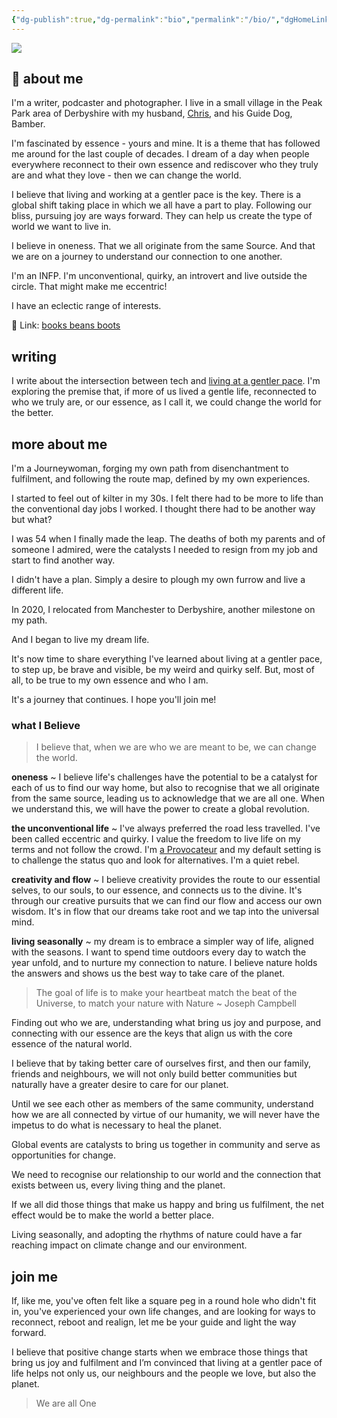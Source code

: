 ```yaml
---
{"dg-publish":true,"dg-permalink":"bio","permalink":"/bio/","dgHomeLink":true,"dgPassFrontmatter":false}
---
```



![](https://source.unsplash.com/r49MK_VzMU0/1900x1200)

## 🌳 about me

I'm a writer, podcaster and photographer. I live in a small village in the Peak Park area of Derbyshire with my husband, [Chris](https://theblindwoodturner.co.uk), and his Guide Dog, Bamber.

I'm fascinated by essence - yours and mine. It is a theme that has followed me around for the last couple of decades. I dream of a day when people everywhere reconnect to their own essence and rediscover who they truly are and what they love - then we can change the world.

I believe that living and working at a gentler pace is the key. There is a global shift taking place in which we all have a part to play. Following our bliss, pursuing joy are ways forward. They can help us create the type of world we want to live in.

I believe in oneness. That we all originate from the same Source. And that we are on a journey to understand our connection to one another.

I'm an INFP. I'm unconventional, quirky, an introvert and live outside the circle. That might make me eccentric!

I have an eclectic range of interests. 

🔗 Link: [books beans boots](https://booksbeansboots.start.page)

## writing

I write about the intersection between tech and [living at a gentler pace](https://booksbeansboots.co.uk/nfwstart/). I'm exploring the premise that, if more of us lived a gentle life, reconnected to who we truly are, or our essence, as I call it, we could change the world for the better. 

## more about me

I'm a Journeywoman, forging my own path from disenchantment to fulfilment, and following the route map, defined by my own experiences.

I started to feel out of kilter in my 30s. I felt there had to be more to life than the conventional day jobs I worked. I thought there had to be another way but what?

I was 54 when I finally made the leap. The deaths of both my parents and of someone I admired, were the catalysts I needed to resign from my job and start to find another way.

I didn't have a plan. Simply a desire to plough my own furrow and live a different life.

In 2020, I relocated from Manchester to Derbyshire, another milestone on my path.

And I began to live my dream life.

It's now time to share everything I've learned about living at a gentler pace, to step up, be brave and visible, be my weird and quirky self. But, most of all, to be true to my own essence and who I am.

It's a journey that continues. I hope you'll join me!

### what I Believe

> I believe that, when we are who we are meant to be, we can change the world.

**oneness** ~ I believe life's challenges have the potential to be a catalyst for each of us to find our way home, but also to recognise that we all originate from the same source, leading us to acknowledge that we are all one. When we understand this, we will have the power to create a global revolution.

**the unconventional life** ~ I've always preferred the road less travelled. I've been called eccentric and quirky. I value the freedom to live life on my terms and not follow the crowd. I'm [a Provocateur](http://www.howtofascinate.com/) and my default setting is to challenge the status quo and look for alternatives. I'm a quiet rebel.

**creativity and flow** ~ I believe creativity provides the route to our essential selves, to our souls, to our essence, and connects us to the divine. It's through our creative pursuits that we can find our flow and access our own wisdom. It's in flow that our dreams take root and we tap into the universal mind.

**living seasonally** ~ my dream is to embrace a simpler way of life, aligned with the seasons. I want to spend time outdoors every day to watch the year unfold, and to nurture my connection to nature. I believe nature holds the answers and shows us the best way to take care of the planet.

> The goal of life is to make your heartbeat match the beat of the Universe, to match your nature with Nature ~ Joseph Campbell

Finding out who we are, understanding what bring us joy and purpose, and connecting with our essence are the keys that align us with the core essence of the natural world.

I believe that by taking better care of ourselves first, and then our family, friends and neighbours, we will not only build better communities but naturally have a greater desire to care for our planet.

Until we see each other as members of the same community, understand how we are all connected by virtue of our humanity, we will never have the impetus to do what is necessary to heal the planet.

Global events are catalysts to bring us together in community and serve as opportunities for change.

We need to recognise our relationship to our world and the connection that exists between us, every living thing and the planet.

If we all did those things that make us happy and bring us fulfilment, the net effect would be to make the world a better place.

Living seasonally, and adopting the rhythms of nature could have a far reaching impact on climate change and our environment.

## join me

If, like me, you've often felt like a square peg in a round hole who didn't fit in, you've experienced your own life changes, and are looking for ways to reconnect, reboot and realign, let me be your guide and light the way forward.

I believe that positive change starts when we embrace those things that bring us joy and fulfilment and I’m convinced that living at a gentler pace of life helps not only us, our neighbours and the people we love, but also the planet.

> We are all One
